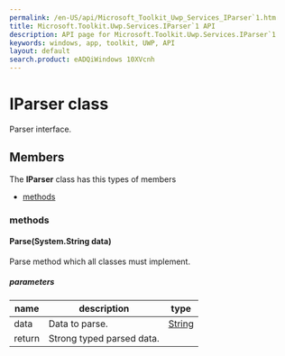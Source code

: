 ```yaml
---
permalink: /en-US/api/Microsoft_Toolkit_Uwp_Services_IParser`1.htm
title: Microsoft.Toolkit.Uwp.Services.IParser`1 API 
description: API page for Microsoft.Toolkit.Uwp.Services.IParser`1
keywords: windows, app, toolkit, UWP, API
layout: default
search.product: eADQiWindows 10XVcnh
---
```



# IParser<T1> class

Parser interface.

## Members

The **IParser<T1>** class has this types of members

* [methods](#methods)

### methods

#### Parse(System.String data)

Parse method which all classes must implement.

##### parameters



| name | description | type || --- | --- | --- || data | Data to parse. | [String](https://msdn.microsoft.com/library/windows/apps/System.String) || return |Strong typed parsed data. |
